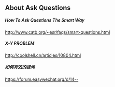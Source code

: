 ## About Ask Questions

##### How To Ask Questions The Smart Way
http://www.catb.org/~esr/faqs/smart-questions.html

##### X-Y PROBLEM
http://coolshell.cn/articles/10804.html

##### 如何有效的提问
https://forum.easywechat.org/d/14--
